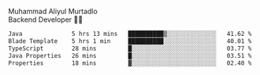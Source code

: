 Muhammad Aliyul Murtadlo
<br>
Backend Developer 👨‍💻
<br>
<!--START_SECTION:waka-->

```txt
Java              5 hrs 13 mins   ██████████▒░░░░░░░░░░░░░░   41.62 %
Blade Template    5 hrs 1 min     ██████████░░░░░░░░░░░░░░░   40.01 %
TypeScript        28 mins         █░░░░░░░░░░░░░░░░░░░░░░░░   03.77 %
Java Properties   26 mins         █░░░░░░░░░░░░░░░░░░░░░░░░   03.51 %
Properties        18 mins         ▓░░░░░░░░░░░░░░░░░░░░░░░░   02.40 %
```

<!--END_SECTION:waka-->
